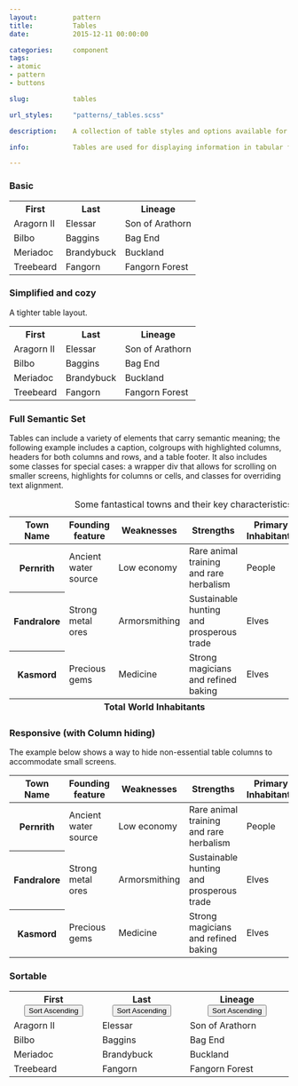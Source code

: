 ```yaml
---
layout:         pattern
title:          Tables
date:           2015-12-11 00:00:00

categories:     component
tags:
- atomic
- pattern
- buttons

slug:           tables

url_styles:     "patterns/_tables.scss"

description:    A collection of table styles and options available for displaying tabular data in the edX platform.

info:           Tables are used for displaying information in tabular format, where is useful to be able to examine and compare data or information in columns and rows. edX offers several table styles to provide ways to display most tabular data, including an example that contains the full set of supported semantic elements.

---
```


<h3 class="hd-6 example-set-hd">Basic</h3>
<div class="example-set">
  <table class="table">
    <tr>
      <th scope="col">First</th>
      <th scope="col">Last</th>
      <th scope="col">Lineage</th>
    </tr>
    <tr>
      <td>Aragorn II</td>
      <td>Elessar</td>
      <td>Son of Arathorn</td>
    </tr>
    <tr>
      <td>Bilbo</td>
      <td>Baggins</td>
      <td>Bag End</td>
    </tr>
    <tr>
      <td>Meriadoc</td>
      <td>Brandybuck</td>
      <td>Buckland</td>
    </tr>
    <tr>
      <td>Treebeard</td>
      <td>Fangorn</td>
      <td>Fangorn Forest</td>
    </tr>
  </table>
</div>

<h3 class="hd-6 example-set-hd">Simplified and cozy</h3>

<div class="example-set-description copy-meta">
    <p>A tighter table layout.</p>
</div>

<div class="example-set">
  <table class="table table-simplified table-cozy">
    <tr>
      <th scope="col">First</th>
      <th scope="col">Last</th>
      <th scope="col">Lineage</th>
    </tr>
    <tr>
      <td>Aragorn II</td>
      <td>Elessar</td>
      <td>Son of Arathorn</td>
    </tr>
    <tr>
      <td>Bilbo</td>
      <td>Baggins</td>
      <td>Bag End</td>
    </tr>
    <tr>
      <td>Meriadoc</td>
      <td>Brandybuck</td>
      <td>Buckland</td>
    </tr>
    <tr>
      <td>Treebeard</td>
      <td>Fangorn</td>
      <td>Fangorn Forest</td>
    </tr>
  </table>
</div>

<h3 class="hd-6 example-set-hd">Full Semantic Set</h3>

<div class="example-set-description copy-meta">
    <p>Tables can include a variety of elements that carry semantic meaning; the following example includes a caption, colgroups with highlighted columns, headers for both columns and rows, and a table footer. It also includes some classes for special cases: a wrapper div that allows for scrolling on smaller screens, highlights for columns or cells, and classes for overriding text alignment.</p>
</div>

<div class="example-set">
  <div class="wrapper-table-scrollable">
    <table class="table">
      <caption>Some fantastical towns and their key characteristics</caption>
      <colgroup class="colgroup">
        <col class="col col1">
      </colgroup>
      <colgroup class="colgroup">
        <col class="col col2">
        <col class="col col3 is-highlighted">
        <col class="col col4">
        <col class="col col5">
      </colgroup>
      <colgroup class="colgroup is-highlighted">
        <col class="col col6">
      </colgroup>
      <thead>
        <tr>
          <th scope="col">Town Name</th>
          <th scope="col">Founding feature</th>
          <th scope="col">Weaknesses</th>
          <th scope="col">Strengths</th>
          <th scope="col">Primary Inhabitants</th>
          <th scope="col">No. Inhabitants</th>
        </tr>
      </thead>
      <tbody>
        <tr>
          <th scope="row">Pernrith</th>
          <td>Ancient water source</td>
          <td>Low economy</td>
          <td>Rare animal training and rare herbalism</td>
          <td>People</td>
          <td class="align-right">15</td>
        </tr>
        <tr>
          <th scope="row">Fandralore</th>
          <td>Strong metal ores</td>
          <td>Armorsmithing</td>
          <td>Sustainable hunting and prosperous trade</td>
          <td>Elves</td>
          <td class="align-right">20</td>
        </tr>
        <tr class="highlight">
          <th scope="row">Kasmord</th>
          <td>Precious gems</td>
          <td>Medicine</td>
          <td>Strong magicians and refined baking</td>
          <td>Elves</td>
          <td class="align-right">25</td>
        </tr>
      </tbody>
      <tfoot>
        <tr class="align-right">
          <th scope="row" colspan="5">Total World Inhabitants</th>
          <td class="align-right">60</td>
        </tr>
      </tfoot>
    </table>
  </div>
</div>

<h3 class="hd-6 example-set-hd">Responsive (with Column hiding)</h3>

<div class="example-set-description copy-meta">
    <p>The example below shows a way to hide non-essential table columns to accommodate small screens.</p>
</div>

<div class="example-set">
  <table class="table table-responsive">
    <colgroup class="colgroup">
      <col class="col col1">
    </colgroup>
    <colgroup class="colgroup">
      <col class="col col2">
      <col class="col col3">
      <col class="col col4">
      <col class="col col5">
    </colgroup>
    <colgroup class="colgroup">
      <col class="col col6">
    </colgroup>
    <thead>
      <tr>
        <th scope="col">Town Name</th>
        <th scope="col">Founding feature</th>
        <th scope="col" class="supplemental">Weaknesses</th>
        <th scope="col" class="supplemental">Strengths</th>
        <th scope="col">Primary Inhabitants</th>
        <th scope="col">No. Inhabitants</th>
      </tr>
    </thead>
    <tbody>
      <tr>
        <th scope="row">Pernrith</th>
        <td>Ancient water source</td>
        <td class="supplemental">Low economy</td>
        <td class="supplemental">Rare animal training and rare herbalism</td>
        <td>People</td>
        <td>15</td>
      </tr>
      <tr>
        <th scope="row">Fandralore</th>
        <td>Strong metal ores</td>
        <td class="supplemental">Armorsmithing</td>
        <td class="supplemental">Sustainable hunting and prosperous trade</td>
        <td>Elves</td>
        <td>20</td>
      </tr>
      <tr>
        <th scope="row">Kasmord</th>
        <td>Precious gems</td>
        <td class="supplemental">Medicine</td>
        <td class="supplemental">Strong magicians and refined baking</td>
        <td>Elves</td>
        <td>25</td>
      </tr>
    </tbody>
  </table>
</div>


<h3 class="hd-6 example-set-hd">Sortable</h3>
<div class="example-set">
  <table class="table table-sortable">
    <tr>
      <th scope="col" class="sortable sort-current sort-descending">
        First
        <button class="sort action-sort">
            <span class="icon fa fa-sort" aria-hidden="true"></span>
            <span class="sr-only">Sort Ascending</span>
        </button>
      </th>
      <th scope="col" class="sortable">
        Last
        <button class="sort action-sort">
            <span class="icon fa fa-sort" aria-hidden="true"></span>
            <span class="sr-only">Sort Ascending</span>
        </button>
      </th>
      <th scope="col" class="sortable">
        Lineage
        <button class="sort action-sort">
            <span class="icon fa fa-sort" aria-hidden="true"></span>
            <span class="sr-only">Sort Ascending</span>
        </button>
      </th>
    </tr>
    <tr>
      <td>Aragorn II</td>
      <td>Elessar</td>
      <td>Son of Arathorn</td>
    </tr>
    <tr>
      <td>Bilbo</td>
      <td>Baggins</td>
      <td>Bag End</td>
    </tr>
    <tr>
      <td>Meriadoc</td>
      <td>Brandybuck</td>
      <td>Buckland</td>
    </tr>
    <tr>
      <td>Treebeard</td>
      <td>Fangorn</td>
      <td>Fangorn Forest</td>
    </tr>
  </table>
</div>
